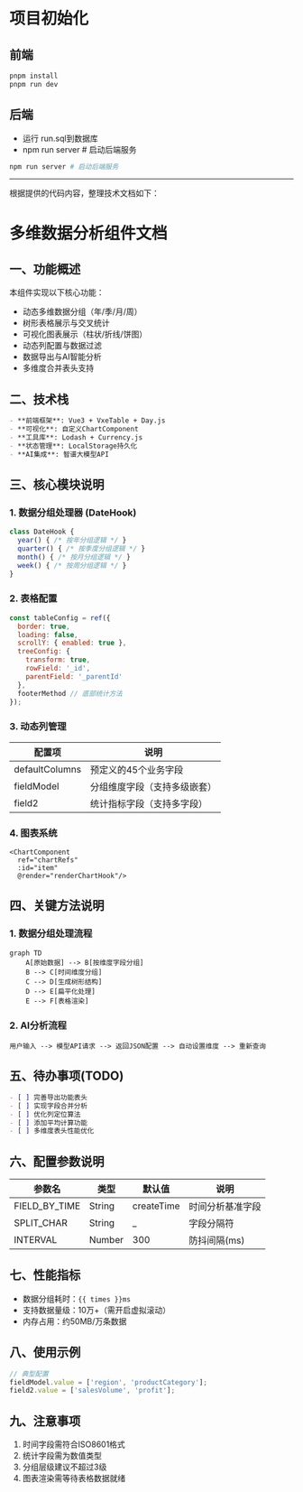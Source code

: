 # 项目初始化
## 前端
```bash
pnpm install
pnpm run dev
```
## 后端
- 运行 run.sql到数据库
- npm run server # 启动后端服务
```bash
npm run server # 启动后端服务
```


---

根据提供的代码内容，整理技术文档如下：

# 多维数据分析组件文档

## 一、功能概述
本组件实现以下核心功能：
- 动态多维数据分组（年/季/月/周）
- 树形表格展示与交叉统计
- 可视化图表展示（柱状/折线/饼图）
- 动态列配置与数据过滤
- 数据导出与AI智能分析
- 多维度合并表头支持

## 二、技术栈
```markdown
- **前端框架**: Vue3 + VxeTable + Day.js
- **可视化**: 自定义ChartComponent
- **工具库**: Lodash + Currency.js
- **状态管理**: LocalStorage持久化
- **AI集成**: 智谱大模型API
```

## 三、核心模块说明

### 1. 数据分组处理器 (DateHook)
```javascript
class DateHook {
  year() { /* 按年分组逻辑 */ }
  quarter() { /* 按季度分组逻辑 */ }
  month() { /* 按月分组逻辑 */ }
  week() { /* 按周分组逻辑 */ }
}
```

### 2. 表格配置
```javascript
const tableConfig = ref({
  border: true,
  loading: false,
  scrollY: { enabled: true },
  treeConfig: {
    transform: true,
    rowField: '_id',
    parentField: '_parentId'
  },
  footerMethod // 底部统计方法
});
```

### 3. 动态列管理
| 配置项        | 说明                          |
|---------------|-----------------------------|
| defaultColumns | 预定义的45个业务字段            |
| fieldModel    | 分组维度字段（支持多级嵌套）      |
| field2        | 统计指标字段（支持多字段）        |

### 4. 图表系统
```vue
<ChartComponent 
  ref="chartRefs" 
  :id="item" 
  @render="renderChartHook"/>
```

## 四、关键方法说明

### 1. 数据分组处理流程
```mermaid
graph TD
    A[原始数据] --> B[按维度字段分组]
    B --> C[时间维度分组]
    C --> D[生成树形结构]
    D --> E[扁平化处理]
    E --> F[表格渲染]
```

### 2. AI分析流程
```
用户输入 --> 模型API请求 --> 返回JSON配置 --> 自动设置维度 --> 重新查询
```

## 五、待办事项(TODO)
```markdown
- [ ] 完善导出功能表头
- [ ] 实现字段合并分析
- [ ] 优化列定位算法
- [ ] 添加平均计算功能
- [ ] 多维度表头性能优化
```

## 六、配置参数说明
| 参数名          | 类型     | 默认值   | 说明                     |
|-----------------|----------|---------|--------------------------|
| FIELD_BY_TIME   | String   | createTime | 时间分析基准字段         |
| SPLIT_CHAR      | String   | _        | 字段分隔符               |
| INTERVAL        | Number   | 300      | 防抖间隔(ms)            |

## 七、性能指标
- 数据分组耗时：`{{ times }}ms`
- 支持数据量级：10万+（需开启虚拟滚动）
- 内存占用：约50MB/万条数据

## 八、使用示例
```javascript
// 典型配置
fieldModel.value = ['region', 'productCategory'];
field2.value = ['salesVolume', 'profit'];
```

## 九、注意事项
1. 时间字段需符合ISO8601格式
2. 统计字段需为数值类型
3. 分组层级建议不超过3级
4. 图表渲染需等待表格数据就绪

